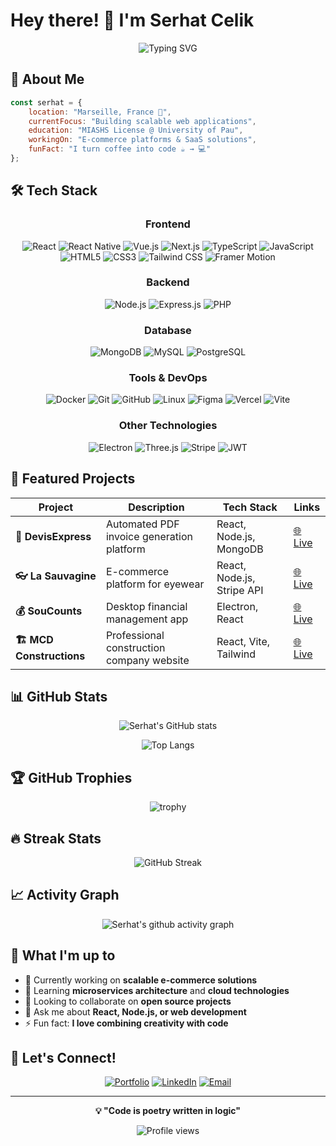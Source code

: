 # Hey there! 👋 I'm Serhat Celik

<div align="center">
  
  ![Typing SVG](https://readme-typing-svg.herokuapp.com?font=Fira+Code&pause=1000&color=00D4FF&center=true&vCenter=true&width=435&lines=Fullstack+Web+Developer;React+%7C+Node.js+%7C+PHP;Building+Modern+Web+Apps;From+Marseille%2C+France+🇫🇷)
  
</div>

## 🚀 About Me

```javascript
const serhat = {
    location: "Marseille, France 🌊",
    currentFocus: "Building scalable web applications",
    education: "MIASHS License @ University of Pau",
    workingOn: "E-commerce platforms & SaaS solutions",
    funFact: "I turn coffee into code ☕ → 💻"
};
```

## 🛠️ Tech Stack

<div align="center">

### Frontend
![React](https://img.shields.io/badge/React-20232A?style=for-the-badge&logo=react&logoColor=61DAFB)
![React Native](https://img.shields.io/badge/React_Native-20232A?style=for-the-badge&logo=react&logoColor=61DAFB)
![Vue.js](https://img.shields.io/badge/Vue.js-35495E?style=for-the-badge&logo=vue.js&logoColor=4FC08D)
![Next.js](https://img.shields.io/badge/Next.js-000000?style=for-the-badge&logo=next.js&logoColor=white)
![TypeScript](https://img.shields.io/badge/TypeScript-007ACC?style=for-the-badge&logo=typescript&logoColor=white)
![JavaScript](https://img.shields.io/badge/JavaScript-F7DF1E?style=for-the-badge&logo=javascript&logoColor=black)
![HTML5](https://img.shields.io/badge/HTML5-E34F26?style=for-the-badge&logo=html5&logoColor=white)
![CSS3](https://img.shields.io/badge/CSS3-1572B6?style=for-the-badge&logo=css3&logoColor=white)
![Tailwind CSS](https://img.shields.io/badge/Tailwind_CSS-38B2AC?style=for-the-badge&logo=tailwind-css&logoColor=white)
![Framer Motion](https://img.shields.io/badge/Framer_Motion-black?style=for-the-badge&logo=framer&logoColor=blue)

### Backend
![Node.js](https://img.shields.io/badge/Node.js-43853D?style=for-the-badge&logo=node.js&logoColor=white)
![Express.js](https://img.shields.io/badge/Express.js-000000?style=for-the-badge&logo=express&logoColor=white)
![PHP](https://img.shields.io/badge/PHP-777BB4?style=for-the-badge&logo=php&logoColor=white)

### Database
![MongoDB](https://img.shields.io/badge/MongoDB-4EA94B?style=for-the-badge&logo=mongodb&logoColor=white)
![MySQL](https://img.shields.io/badge/MySQL-005C84?style=for-the-badge&logo=mysql&logoColor=white)
![PostgreSQL](https://img.shields.io/badge/PostgreSQL-316192?style=for-the-badge&logo=postgresql&logoColor=white)

### Tools & DevOps
![Docker](https://img.shields.io/badge/Docker-2496ED?style=for-the-badge&logo=docker&logoColor=white)
![Git](https://img.shields.io/badge/Git-F05032?style=for-the-badge&logo=git&logoColor=white)
![GitHub](https://img.shields.io/badge/GitHub-100000?style=for-the-badge&logo=github&logoColor=white)
![Linux](https://img.shields.io/badge/Linux-FCC624?style=for-the-badge&logo=linux&logoColor=black)
![Figma](https://img.shields.io/badge/Figma-F24E1E?style=for-the-badge&logo=figma&logoColor=white)
![Vercel](https://img.shields.io/badge/Vercel-000000?style=for-the-badge&logo=vercel&logoColor=white)
![Vite](https://img.shields.io/badge/Vite-646CFF?style=for-the-badge&logo=vite&logoColor=white)

### Other Technologies
![Electron](https://img.shields.io/badge/Electron-191970?style=for-the-badge&logo=Electron&logoColor=white)
![Three.js](https://img.shields.io/badge/Three.js-black?style=for-the-badge&logo=three.js&logoColor=white)
![Stripe](https://img.shields.io/badge/Stripe-626CD9?style=for-the-badge&logo=Stripe&logoColor=white)
![JWT](https://img.shields.io/badge/JWT-000000?style=for-the-badge&logo=JSON%20web%20tokens&logoColor=white)

</div>

## 💼 Featured Projects

<div align="center">

| Project | Description | Tech Stack | Links |
|---------|-------------|------------|-------|
| **🧾 DevisExpress** | Automated PDF invoice generation platform | React, Node.js, MongoDB | [🌐 Live](https://devisexpress.fr/) |
| **👓 La Sauvagine** | E-commerce platform for eyewear | React, Node.js, Stripe API | [🌐 Live](https://la-sauvagine.com/) |
| **💰 SouCounts** | Desktop financial management app | Electron, React | [🌐 Live](https://www.soucount.com/) |
| **🏗️ MCD Constructions** | Professional construction company website | React, Vite, Tailwind | [🌐 Live](https://www.mcdconstructions.fr/) |

</div>

## 📊 GitHub Stats

<div align="center">
  
  ![Serhat's GitHub stats](https://github-readme-stats.vercel.app/api?username=SerhatCelikk&show_icons=true&theme=tokyonight)
  
  ![Top Langs](https://github-readme-stats.vercel.app/api/top-langs/?username=SerhatCelikk&layout=compact&theme=tokyonight)
  
</div>

## 🏆 GitHub Trophies

<div align="center">
  
  ![trophy](https://github-profile-trophy.vercel.app/?username=SerhatCelikk&theme=tokyonight&no-frame=true&no-bg=false&margin-w=4)
  
</div>

## 🔥 Streak Stats

<div align="center">
  
  ![GitHub Streak](https://streak-stats.demolab.com/?user=SerhatCelikk&theme=tokyonight)
  
</div>

## 📈 Activity Graph

<div align="center">
  
  ![Serhat's github activity graph](https://github-readme-activity-graph.vercel.app/graph?username=SerhatCelikk&theme=tokyo-night)
  
</div>

## 🎯 What I'm up to

- 🔭 Currently working on **scalable e-commerce solutions**
- 🌱 Learning **microservices architecture** and **cloud technologies**
- 👯 Looking to collaborate on **open source projects**
- 💬 Ask me about **React, Node.js, or web development**
- ⚡ Fun fact: **I love combining creativity with code**

## 🤝 Let's Connect!

<div align="center">

[![Portfolio](https://img.shields.io/badge/Portfolio-FF5722?style=for-the-badge&logo=todoist&logoColor=white)](https://celikserhat.fr/)
[![LinkedIn](https://img.shields.io/badge/LinkedIn-0077B5?style=for-the-badge&logo=linkedin&logoColor=white)](https://www.linkedin.com/in/serhat-celik-ba2b28246/)
[![Email](https://img.shields.io/badge/Email-D14836?style=for-the-badge&logo=gmail&logoColor=white)](mailto:cehrat137477@gmail.com)

</div>

---

<div align="center">
  
  **💡 "Code is poetry written in logic"**
  
  ![Profile views](https://komarev.com/ghpvc/?username=SerhatCelikk&label=Profile%20views&color=0e75b6&style=flat)
  
</div>
